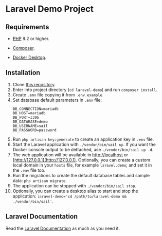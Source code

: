 # Laravel Demo Project

## Requirements

- [PHP](https://www.php.net/) 8.2 or higher.

- [Composer](https://getcomposer.org/).

- [Docker Desktop](https://www.docker.com/products/docker-desktop/).


## Installation

1) Clone [this repository](https://github.com/alejandro-sl-secret-source/laravel-demo).
2) Enter into project directory (`cd laravel-demo`) and run `composer install`.
3) Create `.env` file copying it from `.env.example`. 
4) Set database default parameters in `.env` file:
    ```
    DB_CONNECTION=mariadb
    DB_HOST=mariadb
    DB_PORT=3306
    DB_DATABASE=demo
    DB_USERNAME=sail
    DB_PASSWORD=password
    ```
5) Run `php artisan key:generate` to create an application key in `.env` file.
6) Start the Laravel application with `./vendor/bin/sail up`. If you want the Docker console output to be dettached, use `./vendor/bin/sail up -d`.
7) The web application will be available in [http://localhost](http://localhost) or [http://127.0.0.1](http://127.0.0.1). Optionally, you can create a custom local domain in your `hosts` file, for example `laravel.demo`; and set it in the `.env` file too.
8) Run the migrations to create the default database tables and sample data: `php artisan migrate`.
9) The application can be stopped with `./vendor/bin/sail stop`.
10) Optionally, you can create a desktop alias to start and stop the application: `laravel-demo='cd /path/to/laravel-demo && ./vendor/bin/sail'`.

## Laravel Documentation
Read the [Laravel Documentation](https://laravel.com/docs/12.x) as much as you need it.

